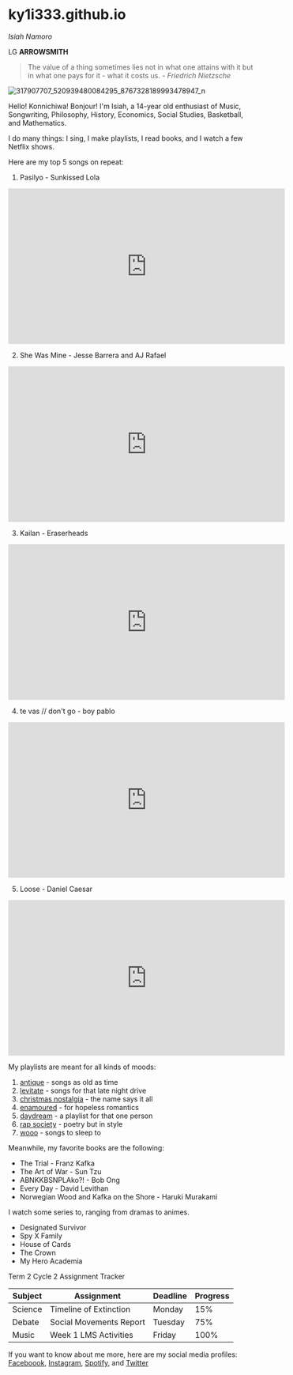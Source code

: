 # ky1i333.github.io

*Isiah Namoro*

LG **ARROWSMITH**

> The value of a thing sometimes lies not in what one attains with it but in what one pays for it - what it costs us. - *Friedrich Nietzsche*

![317907707_520939480084295_8767328189993478947_n](https://user-images.githubusercontent.com/122426076/211963998-7daba989-b40f-4a75-bdb3-82cc21361cf9.jpg)

Hello! Konnichiwa! Bonjour! I'm Isiah, a 14-year old enthusiast of Music, Songwriting, Philosophy, History, Economics, Social Studies, Basketball, and Mathematics. 

I do many things: I sing, I make playlists, I read books, and I watch a few Netflix shows.

Here are my top 5 songs on repeat:
1. Pasilyo - Sunkissed Lola

<iframe width="560" height="315" src="https://www.youtube.com/embed/DZvPF4uMN64" title="YouTube video player" frameborder="0" allow="accelerometer; autoplay; clipboard-write; encrypted-media; gyroscope; picture-in-picture; web-share" allowfullscreen></iframe>

2. She Was Mine - Jesse Barrera and AJ Rafael

<iframe width="560" height="315" src="https://www.youtube.com/embed/tboJT-M1rEw" title="YouTube video player" frameborder="0" allow="accelerometer; autoplay; clipboard-write; encrypted-media; gyroscope; picture-in-picture; web-share" allowfullscreen></iframe>

3. Kailan - Eraserheads

<iframe width="560" height="315" src="https://www.youtube.com/embed/Msj0jifCi5w" title="YouTube video player" frameborder="0" allow="accelerometer; autoplay; clipboard-write; encrypted-media; gyroscope; picture-in-picture; web-share" allowfullscreen></iframe>

4. te vas // don't go - boy pablo

<iframe width="560" height="315" src="https://www.youtube.com/embed/wanTYzVCNSI" title="YouTube video player" frameborder="0" allow="accelerometer; autoplay; clipboard-write; encrypted-media; gyroscope; picture-in-picture; web-share" allowfullscreen></iframe>

5. Loose - Daniel Caesar

<iframe width="560" height="315" src="https://www.youtube.com/embed/46uADUAzt0k" title="YouTube video player" frameborder="0" allow="accelerometer; autoplay; clipboard-write; encrypted-media; gyroscope; picture-in-picture; web-share" allowfullscreen></iframe>

My playlists are meant for all kinds of moods:
1. [antique](https://open.spotify.com/playlist/23lWT0zGshVuCLTyN8GUYV?si=5198be9828dc49c6) - songs as old as time
2. [levitate](https://open.spotify.com/playlist/1QkdagN3ZVwiFunvPDjWPQ?si=0e0bea1a252f4aae) - songs for that late night drive
3. [christmas nostalgia](https://open.spotify.com/playlist/0hGDHZATNpJU5oEJtzgsYZ?si=0ba919ad4ade4ae5) - the name says it all
4. [enamoured](https://open.spotify.com/playlist/2D6VY0NRE6FmxIem11t85n?si=1a95ef142e9c43a0) - for hopeless romantics
5. [daydream](https://open.spotify.com/playlist/5v5opOyqcq7HzGZnoOkMQb?si=e9ca7bf784f341e2) - a playlist for that one person
6. [rap society](https://open.spotify.com/playlist/5f6bNGF7OUtEW8Ukq7EoRm?si=1d804ba6d3e9411c) - poetry but in style
7. [wooo](https://open.spotify.com/playlist/1SwGJyz93RsedoEti33H9F?si=92ca3a8c4c8d4339) - songs to sleep to

Meanwhile, my favorite books are the following:
- The Trial - Franz Kafka
- The Art of War - Sun Tzu
- ABNKKBSNPLAko?! - Bob Ong
- Every Day - David Levithan
- Norwegian Wood and Kafka on the Shore - Haruki Murakami

I watch some series to, ranging from dramas to animes.
- Designated Survivor
- Spy X Family 
- House of Cards
- The Crown
- My Hero Academia

Term 2 Cycle 2 Assignment Tracker

| Subject | Assignment | Deadline | Progress |
|--------|---------|-----------|----------|
| Science | Timeline of Extinction | Monday | 15% |
| Debate | Social Movements Report | Tuesday | 75% |
| Music | Week 1 LMS Activities | Friday | 100% |


If you want to know about me more, here are my social media profiles:
[Faceboook](https://www.facebook.com/probably.isiah/), [Instagram](https://www.instagram.com/probably.isiah/), [Spotify](https://open.spotify.com/user/830pocd1uvaogsv8lxilippg7?si=d9953ea448894326), and [Twitter](https://twitter.com/probably_isiah)


